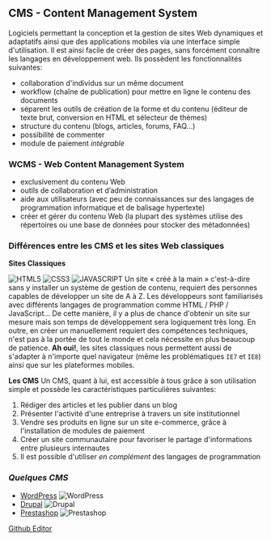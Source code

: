 ## CMS - Content Management System

Logiciels permettant la conception et la gestion de sites Web dynamiques et adaptatifs ainsi que des applications mobiles via une interface simple d'utilisation. Il est ainsi facile de créer des pages, sans forcément connaître les langages en développement web.
Ils possèdent les fonctionnalités suivantes:
- collaboration d'individus sur un même document
- workflow (chaîne de publication) pour mettre en ligne le contenu des documents
- séparent les outils de création de la forme et du contenu (éditeur de texte brut, conversion en HTML et sélecteur de thèmes)
- structure du contenu (blogs, articles, forums, FAQ...)
- possibilité de commenter
- module de paiement _intégrable_


### WCMS - Web Content Management System

- exclusivement du contenu Web
- outils de collaboration et d’administration
- aide aux utilisateurs (avec peu de connaissances sur des langages de programmation informatique et de balisage hypertexte)
- créer et gérer du contenu Web (la plupart des systèmes utilise des répertoires ou une base de données pour stocker des métadonnées)

### Différences entre les CMS et les sites Web classiques

**Sites Classiques**

![HTML5](https://i.stack.imgur.com/PgcSR.png)
![CSS3](https://seeklogo.com/images/C/css3-logo-FD8D698B77-seeklogo.com.png)
![JAVASCRIPT](https://i2.wp.com/redstart.fr/wp-content/uploads/2016/03/js-logo.png?fit=500%2C500&ssl=1)
Un site « créé à la main » c'est-à-dire sans y installer un système de gestion de contenu, requiert des personnes capables de développer un site de A à Z. Les développeurs sont familiarisés avec différents langages de programmation comme HTML / PHP / JavaScript... 
De cette manière, il y a plus de chance d'obtenir un site sur mesure mais son temps de développement sera logiquement très long.
En outre, en créer un manuellement requiert des compétences techniques, n'est pas à la portée de tout le monde et cela nécessite en plus beaucoup de patience.
**Ah oui!**, les sites classiques nous permettent aussi de s'adapter à n'importe quel navigateur (même les problématiques `IE7` et `IE8`) ainsi que sur les plateformes mobiles.

**Les CMS**
Un CMS, quant à lui, est accessible à tous grâce à son utilisation simple et possède les caractéristiques particulières suivantes:
1. Rédiger des articles et les publier dans un blog
2. Présenter l'activité d'une entreprise à travers un site institutionnel
3. Vendre ses produits en ligne sur un site e-commerce, grâce à l'installation de modules de paiement
4. Créer un site communautaire pour favoriser le partage d'informations entre plusieurs internautes
5. Il est possible d'utiliser _en complément_ des langages de programmation

### _Quelques CMS_
- [WordPress](https://sunreiazzy.wordpress.com/blog/) ![WordPress](https://upload.wikimedia.org/wikipedia/commons/thumb/9/98/WordPress_blue_logo.svg/1200px-WordPress_blue_logo.svg.png)
- [Drupal](https://www.drupal.org/) ![Drupal](http://www.secpod.com/blog/wp-content/uploads/2018/04/drupal_logo.png)
- [Prestashop](http://demo.prestashop.com/en/?view=front) ![Prestashop](https://banner2.kisspng.com/20180824/kvh/kisspng-prestashop-logo-e-commerce-clearsale-magento-web-tienda-online-y-marketing-digital-5b808cb8af7f73.2880214415351512887189.jpg)


[Github Editor](https://github.com/SunReiAzzy/comparaison-cms.github.io/edit/master/README.md)


